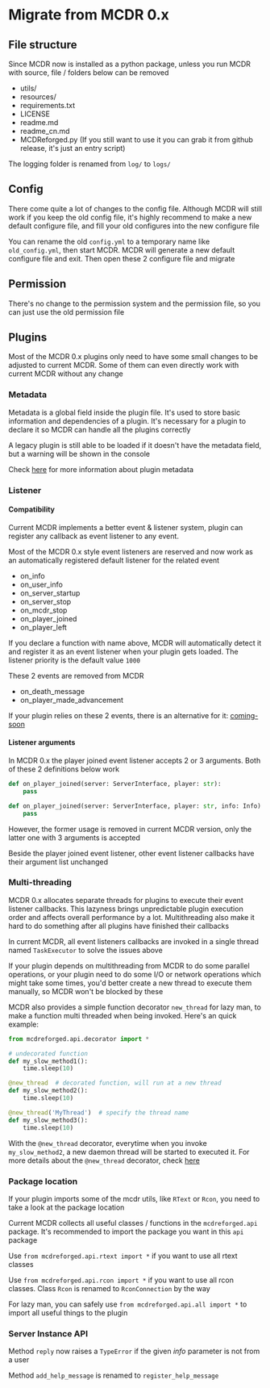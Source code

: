 # Migrate from MCDR 0.x

## File structure

Since MCDR now is installed as a python package, unless you run MCDR with source, file / folders below can be removed

- utils/
- resources/
- requirements.txt
- LICENSE
- readme.md
- readme_cn.md
- MCDReforged.py (If you still want to use it you can grab it from github release, it's just an entry script)

The logging folder is renamed from `log/` to `logs/`

## Config

There come quite a lot of changes to the config file. Although MCDR will still work if you keep the old config file, it's highly recommend to make a new default configure file, and fill your old configures into the new configure file

You can rename the old `config.yml` to a temporary name like `old_config.yml`, then start MCDR. MCDR will generate a new default configure file and exit. Then open these 2 configure file and migrate

## Permission

There's no change to the permission system and the permission file, so you can just use the old permission file

## Plugins

Most of the MCDR 0.x plugins only need to have some small changes to be adjusted to current MCDR. Some of them can even directly work with current MCDR without any change

### Metadata

Metadata is a global field inside the plugin file. It's used to store basic information and dependencies of a plugin. It's necessary for a plugin to declare it so MCDR can handle all the plugins correctly

A legacy plugin is still able to be loaded if it doesn't have the metadata field, but a warning will be shown in the console

Check [here](#TODO) for more information about plugin metadata

### Listener

#### Compatibility

Current MCDR implements a better event & listener system, plugin can register any callback as event listener to any event. 

Most of the MCDR 0.x style event listeners are reserved and now work as an automatically registered default listener for the related event

- on_info
- on_user_info
- on_server_startup
- on_server_stop
- on_mcdr_stop
- on_player_joined
- on_player_left

If you declare a function with name above, MCDR will automatically detect it and register it as an event listener when your plugin gets loaded. The listener priority is the default value `1000`

These 2 events are removed from MCDR

- on_death_message
- on_player_made_advancement

If your plugin relies on these 2 events, there is an alternative for it: [coming-soon](#TODO)

#### Listener arguments

In MCDR 0.x the player joined event listener accepts 2 or 3 arguments. Both of these 2 definitions below work

```python
def on_player_joined(server: ServerInterface, player: str):
    pass
```

```python
def on_player_joined(server: ServerInterface, player: str, info: Info):
    pass
```

However, the former usage is removed in current MCDR version, only the latter one with 3 arguments is accepted

Beside the player joined event listener, other event listener callbacks have their argument list unchanged

### Multi-threading

MCDR 0.x allocates separate threads for plugins to execute their event listener callbacks. This lazyness brings unpredictable plugin execution order and affects overall performance by a lot. Multithreading also make it hard to do something after all plugins have finished their callbacks

In current MCDR, all event listeners callbacks are invoked in a single thread named `TaskExecutor` to solve the issues above

If your plugin depends on multithreading from MCDR to do some parallel operations, or your plugin need to do some I/O or network operations which might take some times, you'd better create a new thread to execute them manually, so MCDR won't be blocked by these

MCDR also provides a simple function decorator `new_thread` for lazy man, to make a function multi threaded when being invoked. Here's an quick example:

```python
from mcdreforged.api.decorator import *

# undecorated function
def my_slow_method1():
    time.sleep(10)

@new_thread  # decorated function, will run at a new thread
def my_slow_method2():
    time.sleep(10)

@new_thread('MyThread')  # specify the thread name
def my_slow_method3():
    time.sleep(10)
```

With the `@new_thread` decorator, everytime when you invoke `my_slow_method2`, a new daemon thread will be started to executed it. For more details about the `@new_thread` decorator, check [here](plugin_dev/api.html#new-thread)

### Package location

If your plugin imports some of the mcdr utils, like `RText` or `Rcon`, you need to take a look at the package location

Current MCDR collects all useful classes / functions in the `mcdreforged.api` package. It's recommended to import the package you want in this `api` package

Use `from mcdreforged.api.rtext import *` if you want to use all rtext classes

Use `from mcdreforged.api.rcon import *` if you want to use all rcon classes. Class `Rcon` is renamed to `RconConnection` by the way

For lazy man, you can safely use `from mcdreforged.api.all import *` to import all useful things to the plugin

### Server Instance API

Method `reply` now raises a `TypeError` if the given *info* parameter is not from a user

Method `add_help_message` is renamed to `register_help_message`
